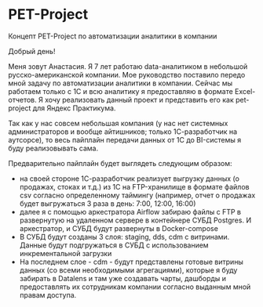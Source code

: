 # PET-Project
Концепт PET-Project по автоматизации аналитики в компании

Добрый день!

Меня зовут Анастасия. Я 7 лет работаю data-аналитиком в небольшой русско-американской компании. Мое руководство поставило передо мной задачу по автоматизации аналитики в компании. Сейчас мы работаем только с 1C и всю аналитику я предоставляю в формате Excel-отчетов. Я хочу реализовать данный проект и представить его как pet-project для Яндекс Практикума.

Так как у нас совсем небольшая компания (у нас нет системных администраторов и вообще айтишников; только 1С-разработчик на аутсорсе), то весь пайплайн передачи данных от 1С до BI-системы я буду реализовывать сама.

Предварительно пайплайн будет выглядеть следующим образом:
- на своей стороне 1С-разработчик реализует выгрузку данных (о продажах, стоках и т.д.) из 1С на FTP-хранилище в формате файлов csv согласно определенному таймингу (например, отчет о продажах будет выгружаться 3 раза в день: 7:00, 12:00, 16:00)
- далее я с помощью аркестратора Airflow забираю файлы с FTP в развернутую на удаленном сервере в контейнере СУБД Postgres. И аркестратор, и СУБД будут развернуты в Docker-compose
- В СУБД будут созданы 3 слоя: staging, dds, cdm с витринами. Данные будут подгружаться в СУБД с использованием инкрементальной загрузки
- На последнем слое - cdm - будут представлены готовые витрины данных (со всеми необходимыми агрегациями), которые я буду забирать в Datalens и там уже создавать чарты, дашборды и предоставлять их сотрудникам компании согласно выданным мной правам доступа.
